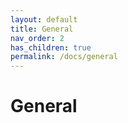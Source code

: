 ```yaml
---
layout: default
title: General
nav_order: 2
has_children: true
permalink: /docs/general
---
```

# General